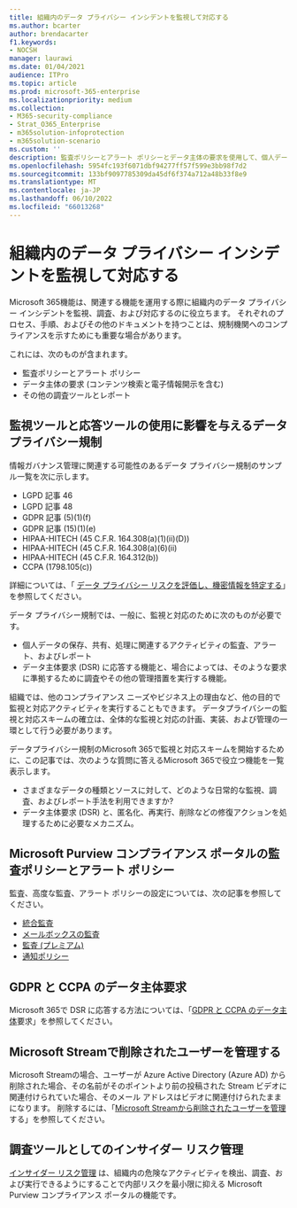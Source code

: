 ```yaml
---
title: 組織内のデータ プライバシー インシデントを監視して対応する
ms.author: bcarter
author: brendacarter
f1.keywords:
- NOCSH
manager: laurawi
ms.date: 01/04/2021
audience: ITPro
ms.topic: article
ms.prod: microsoft-365-enterprise
ms.localizationpriority: medium
ms.collection:
- M365-security-compliance
- Strat_O365_Enterprise
- m365solution-infoprotection
- m365solution-scenario
ms.custom: ''
description: 監査ポリシーとアラート ポリシーとデータ主体の要求を使用して、個人データ インシデントを監視し、対応します。
ms.openlocfilehash: 5954fc193f6071dbf94277ff57f599e3bb98f7d2
ms.sourcegitcommit: 133bf9097785309da45df6f374a712a48b33f8e9
ms.translationtype: MT
ms.contentlocale: ja-JP
ms.lasthandoff: 06/10/2022
ms.locfileid: "66013268"
---
```

# <a name="monitor-and-respond-to-data-privacy-incidents-in-your-organization"></a>組織内のデータ プライバシー インシデントを監視して対応する

Microsoft 365機能は、関連する機能を運用する際に組織内のデータ プライバシー インシデントを監視、調査、および対応するのに役立ちます。 それぞれのプロセス、手順、およびその他のドキュメントを持つことは、規制機関へのコンプライアンスを示すためにも重要な場合があります。

これには、次のものが含まれます。 

- 監査ポリシーとアラート ポリシー
- データ主体の要求 (コンテンツ検索と電子情報開示を含む)
- その他の調査ツールとレポート

## <a name="data-privacy-regulations-impacting-the-use-of-monitoring-and-response-tools"></a>監視ツールと応答ツールの使用に影響を与えるデータ プライバシー規制

情報ガバナンス管理に関連する可能性のあるデータ プライバシー規制のサンプル一覧を次に示します。

- LGPD 記事 46
- LGPD 記事 48
- GDPR 記事 (5)(1)(f)
- GDPR 記事 (15)(1)(e)
- HIPAA-HITECH (45 C.F.R. 164.308(a)(1)(ii)(D))
- HIPAA-HITECH (45 C.F.R. 164.308(a)(6)(ii)
- HIPAA-HITECH (45 C.F.R. 164.312(b))
- CCPA (1798.105(c))

詳細については、「 [データ プライバシー リスクを評価し、機密情報を特定する](information-protection-deploy-assess.md)」を参照してください。

データ プライバシー規制では、一般に、監視と対応のために次のものが必要です。

- 個人データの保存、共有、処理に関連するアクティビティの監査、アラート、およびレポート
- データ主体要求 (DSR) に応答する機能と、場合によっては、そのような要求に準拠するために調査やその他の管理措置を実行する機能。

組織では、他のコンプライアンス ニーズやビジネス上の理由など、他の目的で監視と対応アクティビティを実行することもできます。 データプライバシーの監視と対応スキームの確立は、全体的な監視と対応の計画、実装、および管理の一環として行う必要があります。

データプライバシー規制のMicrosoft 365で監視と対応スキームを開始するために、この記事では、次のような質問に答えるMicrosoft 365で役立つ機能を一覧表示します。 

- さまざまなデータの種類とソースに対して、どのような日常的な監視、調査、およびレポート手法を利用できますか?
- データ主体要求 (DSR) と、匿名化、再実行、削除などの修復アクションを処理するために必要なメカニズム。

## <a name="auditing-and-alert-policies-in-the-microsoft-purview-compliance-portal"></a>Microsoft Purview コンプライアンス ポータルの監査ポリシーとアラート ポリシー

監査、高度な監査、アラート ポリシーの設定については、次の記事を参照してください。

- [統合監査](../compliance/search-the-audit-log-in-security-and-compliance.md)
- [メールボックスの監査](../compliance/enable-mailbox-auditing.md)
- [監査 (プレミアム)](../compliance/advanced-audit.md)
- [通知ポリシー](../compliance/alert-policies.md)

## <a name="data-subject-requests-for-the-gdpr-and-ccpa"></a>GDPR と CCPA のデータ主体要求

Microsoft 365で DSR に応答する方法については、「[GDPR と CCPA のデータ主体](/compliance/regulatory/gdpr-dsr-Office365)要求」を参照してください。

## <a name="manage-deleted-users-in-microsoft-stream"></a>Microsoft Streamで削除されたユーザーを管理する

Microsoft Streamの場合、ユーザーが Azure Active Directory (Azure AD) から削除された場合、その名前がそのポイントより前の投稿された Stream ビデオに関連付けられていた場合、そのメール アドレスはビデオに関連付けられたままになります。 削除するには、「[Microsoft Streamから削除されたユーザーを管理](/stream/managing-deleted-users)する」を参照してください。

## <a name="insider-risk-management-as-an-investigative-tool"></a>調査ツールとしてのインサイダー リスク管理

[インサイダー リスク管理](../compliance/insider-risk-management.md) は、組織内の危険なアクティビティを検出、調査、および実行できるようにすることで内部リスクを最小限に抑える Microsoft Purview コンプライアンス ポータルの機能です。
